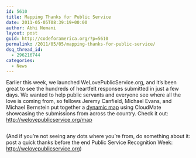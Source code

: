 ```yaml
---
id: 5610
title: Mapping Thanks for Public Service
date: 2011-05-05T08:39:19+00:00
author: Abhi Nemani
layout: post
guid: http://codeforamerica.org/?p=5610
permalink: /2011/05/05/mapping-thanks-for-public-service/
dsq_thread_id:
  - 296216744
categories:
  - News
---
```

Earlier this week, we launched WeLovePublicService.org, and it&#8217;s been great to see the hundreds of heartfelt responses submitted in just a few days. We wanted to help public servants and everyone see where all the love is coming from, so fellows Jeremy Canfield, Michael Evans, and Michael Bernstein put together a [dynamic map](http://welovepublicservice.org/map) using CloudMate showcasing the submissions from across the country. Check it out: <http://welovepublicservice.org/map>

[<img src="http://codeforamerica.org/wp-content/uploads/2011/05/map-with-bar.png" alt="" title="map with bar" class="aligncenter size-full wp-image-5613" />](http://www.welovepublicservice.org/map)

(And if you&#8217;re not seeing any dots where you&#8217;re from, do something about it: post a quick thanks before the end Public Service Recognition Week: <http://welovepublicservice.org>)